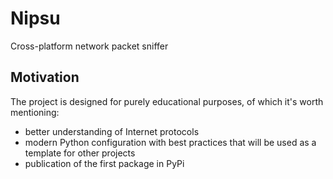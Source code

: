 # Nipsu

Cross-platform network packet sniffer

## Motivation

The project is designed for purely educational purposes, of which it's worth mentioning:

- better understanding of Internet protocols
- modern Python configuration with best practices that will be used as a template for other projects
- publication of the first package in PyPi
